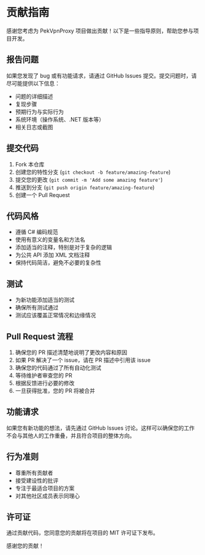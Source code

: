 # 贡献指南

感谢您考虑为 PekVpnProxy 项目做出贡献！以下是一些指导原则，帮助您参与项目开发。

## 报告问题

如果您发现了 bug 或有功能请求，请通过 GitHub Issues 提交。提交问题时，请尽可能提供以下信息：

- 问题的详细描述
- 复现步骤
- 预期行为与实际行为
- 系统环境（操作系统、.NET 版本等）
- 相关日志或截图

## 提交代码

1. Fork 本仓库
2. 创建您的特性分支 (`git checkout -b feature/amazing-feature`)
3. 提交您的更改 (`git commit -m 'Add some amazing feature'`)
4. 推送到分支 (`git push origin feature/amazing-feature`)
5. 创建一个 Pull Request

## 代码风格

- 遵循 C# 编码规范
- 使用有意义的变量名和方法名
- 添加适当的注释，特别是对于复杂的逻辑
- 为公共 API 添加 XML 文档注释
- 保持代码简洁，避免不必要的复杂性

## 测试

- 为新功能添加适当的测试
- 确保所有测试通过
- 测试应该覆盖正常情况和边缘情况

## Pull Request 流程

1. 确保您的 PR 描述清楚地说明了更改内容和原因
2. 如果 PR 解决了一个 issue，请在 PR 描述中引用该 issue
3. 确保您的代码通过了所有自动化测试
4. 等待维护者审查您的 PR
5. 根据反馈进行必要的修改
6. 一旦获得批准，您的 PR 将被合并

## 功能请求

如果您有新功能的想法，请先通过 GitHub Issues 讨论。这样可以确保您的工作不会与其他人的工作重叠，并且符合项目的整体方向。

## 行为准则

- 尊重所有贡献者
- 接受建设性的批评
- 专注于最适合项目的方案
- 对其他社区成员表示同理心

## 许可证

通过贡献代码，您同意您的贡献将在项目的 MIT 许可证下发布。

感谢您的贡献！
